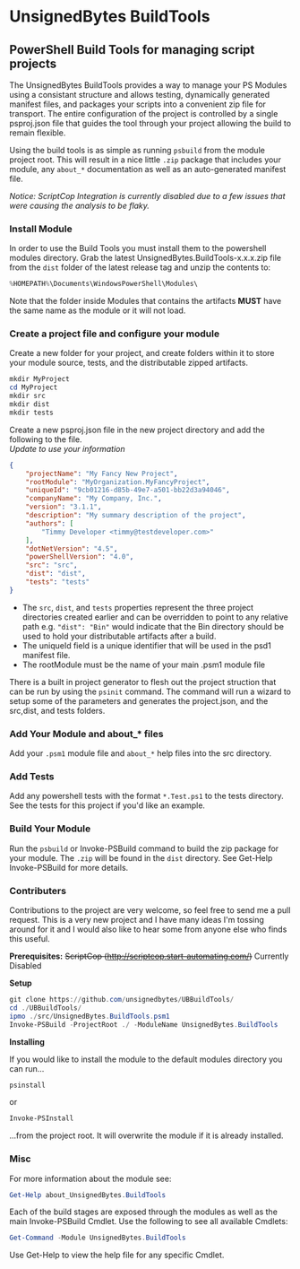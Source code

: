 # UnsignedBytes BuildTools
## PowerShell Build Tools for managing script projects

The UnsignedBytes BuildTools provides a way to manage your PS Modules
using a consistant structure and allows testing, 
dynamically generated manifest files, and packages your scripts
into a convenient zip file for transport. The entire configuration of the 
project is controlled by a single psproj.json file that guides the tool through
your project allowing the build to remain flexible.

Using the build tools is as simple as running `psbuild` from the module project root. This will result in a nice little `.zip` package that includes your module, any `about_*` documentation as well as an auto-generated manifest file.

*Notice: ScriptCop Integration is currently disabled due to a few issues that were causing the analysis to be flaky.*

### Install Module

In order to use the Build Tools you must install them to the powershell modules directory. Grab the latest UnsignedBytes.BuildTools-x.x.x.zip file from the `dist` folder of the latest release tag and unzip the contents to:
```PowerShell
%HOMEPATH%\Documents\WindowsPowerShell\Modules\
```
Note that the folder inside Modules that contains the artifacts __MUST__ have the same name as the module or it will not load.

### Create a project file and configure your module

Create a new folder for your project, and create folders within it to store your module source, tests, and the distributable zipped artifacts.
```PowerShell
mkdir MyProject
cd MyProject
mkdir src
mkdir dist
mkdir tests
```

Create a new psproj.json file in the new project directory and add the following to the file.  
*Update to use your information*

```json
{
	"projectName": "My Fancy New Project",
	"rootModule": "MyOrganization.MyFancyProject",
	"uniqueId": "9cb01216-d85b-49e7-a501-bb22d3a94046",
	"companyName": "My Company, Inc.",
	"version": "3.1.1",
	"description": "My summary description of the project",
	"authors": [
		"Timmy Developer <timmy@testdeveloper.com>"
	],
	"dotNetVersion": "4.5",
	"powerShellVersion": "4.0",
	"src": "src",
	"dist": "dist",
	"tests": "tests"
}
```
* The `src`, `dist`, and `tests` properties represent the three project directories created earlier
and can be overridden to point to any relative path e.g. `"dist": "Bin"` would indicate that the
Bin directory should be used to hold your distributable artifacts after a build.
* The uniqueId field is a unique identifier that will be used in the psd1 manifest file.
* The rootModule must be the name of your main .psm1 module file

There is a built in project generator to flesh out the project struction that
can be run by using the  `psinit` command. The command will run a wizard to 
setup some of the parameters and generates the project.json, and the src,dist,
and tests folders.

### Add Your Module and about_* files

Add your `.psm1` module file and `about_*` help files into the src directory.

### Add Tests

Add any powershell tests with the format `*.Test.ps1` to the tests directory. See the tests for this project if you'd like an example.

### Build Your Module

Run the `psbuild` or Invoke-PSBuild command to build the zip package for your module. The `.zip` will 
be found in the `dist` directory. See Get-Help Invoke-PSBuild for more details.

### Contributers
Contributions to the project are very welcome, so feel free to send me a pull request. This is a very new project and I have many ideas I'm tossing around for it and I would also like to hear some from anyone else who finds this useful.

**Prerequisites:** ~~ScriptCop (http://scriptcop.start-automating.com/)~~ Currently Disabled

**Setup**
```PowerShell
git clone https://github.com/unsignedbytes/UBBuildTools/
cd ./UBBuildTools/
ipmo ./src/UnsignedBytes.BuildTools.psm1 
Invoke-PSBuild -ProjectRoot ./ -ModuleName UnsignedBytes.BuildTools
```
**Installing**

If you would like to install the module to the default modules directory you can run...
```PowerShell
psinstall
```
or
```PowerShell
Invoke-PSInstall
```
...from the project root. It will overwrite the module if it is already installed.

### Misc

For more information about the module see:
```PowerShell
Get-Help about_UnsignedBytes.BuildTools
```

Each of the build stages are exposed through the modules as well as the main Invoke-PSBuild Cmdlet. 
Use the following to see all available Cmdlets:
```PowerShell
Get-Command -Module UnsignedBytes.BuildTools
```
Use Get-Help to view the help file for any specific Cmdlet.
